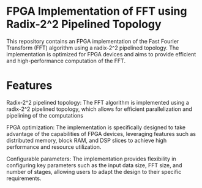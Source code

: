 # FPGA Implementation of FFT using Radix-2^2 Pipelined Topology
This repository contains an FPGA implementation of the Fast Fourier Transform (FFT) algorithm using a radix-2^2 pipelined topology. The implementation is optimized for FPGA devices and aims to provide efficient and high-performance computation of the FFT.

# Features
Radix-2^2 pipelined topology: The FFT algorithm is implemented using a radix-2^2 pipelined topology, which allows for efficient parallelization and pipelining of the computations

FPGA optimization: The implementation is specifically designed to take advantage of the capabilities of FPGA devices, leveraging features such as distributed memory, block RAM, and DSP slices to achieve high performance and resource utilization.

Configurable parameters: The implementation provides flexibility in configuring key parameters such as the input data size, FFT size, and number of stages, allowing users to adapt the design to their specific requirements.
